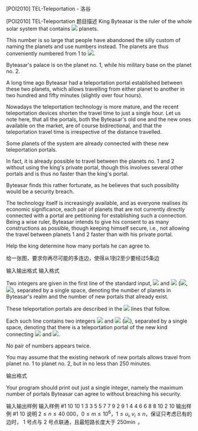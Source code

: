



[POI2010] TEL-Teleportation - 洛谷














[POI2010] TEL-Teleportation
题目描述
King Byteasar is the ruler of the whole solar system that contains ![](http://main.edu.pl/images/OI17/tel-en-tex.1.png) planets.

This number is so large that people have abandoned the silly custom of naming the planets    and use numbers instead. The planets are thus conveniently numbered from 1 to ![](http://main.edu.pl/images/OI17/tel-en-tex.2.png).

Byteasar's palace is on the planet no. 1, while his military base on the planet no. 2.

A long time ago Byteasar had a teleportation portal established between these two planets,    which allows travelling from either planet to another in two hundred and fifty minutes    (slightly over four hours).

Nowadays the teleportation technology is more mature, and the recent teleportation devices shorten    the travel time to just a single hour. Let us note here, that all the portals, both the Byteasar's old one    and the new ones available on the market, are of course bidirectional, and that the teleportation    travel time is irrespective of the distance travelled.

Some planets of the system are already connected with these new teleportation portals.

In fact, it is already possible to travel between the planets no. 1 and 2 without using the king's private portal,    though this involves several other portals and is thus no faster than the king's portal.

Byteasar finds this rather fortunate, as he believes that such possibility would be a security breach.

The technology itself is increasingly available, and as everyone realises its economic significance,    each pair of planets that are not currently directly connected with a portal are petitioning for establishing    such a connection. Being a wise ruler, Byteasar intends to give his consent to as many constructions as possible,    though keeping himself secure, i.e., not allowing the travel between planets 1 and 2 faster than with his private portal.

Help the king determine how many portals he can agree to.

给一张图，要求你再尽可能的多连边，使得从1到2至少要经过5条边

输入输出格式
输入格式

Two integers are given in the first line of the standard input, ![](http://main.edu.pl/images/OI17/tel-en-tex.3.png) and ![](http://main.edu.pl/images/OI17/tel-en-tex.4.png)      (![](http://main.edu.pl/images/OI17/tel-en-tex.5.png), ![](http://main.edu.pl/images/OI17/tel-en-tex.6.png)), separated by a single space,      denoting the number of planets in Byteasar's realm and the number of new portals      that already exist.

These teleportation portals are described in the ![](http://main.edu.pl/images/OI17/tel-en-tex.7.png) lines that follow.

Each such line contains two integers ![](http://main.edu.pl/images/OI17/tel-en-tex.8.png) and ![](http://main.edu.pl/images/OI17/tel-en-tex.9.png) (![](http://main.edu.pl/images/OI17/tel-en-tex.10.png)),      separated by a single space, denoting that there is a teleportation portal of the new kind      connecting ![](http://main.edu.pl/images/OI17/tel-en-tex.11.png) and ![](http://main.edu.pl/images/OI17/tel-en-tex.12.png).

No pair of numbers appears twice.

You may assume that the existing network of new portals allows travel from      planet no. 1 to planet no. 2, but in no less than 250 minutes.

输出格式

Your program should print out just a single integer, namely the maximum number of portals      Byteasar can agree to without breaching his security.

输入输出样例
输入样例 #1
10 10
1 3
3 5
5 7
7 9
2 9
1 4
4 6
6 8
8 10
2 10
输出样例 #1
10
说明
$2\le n\le 40\ 000$，$0\le m\le 10^6$，$1\le u_i,v_i\le n$，保证只考虑已有的边时， $1$ 号点与 $2$ 号点联通，且最短路长度大于 $250\min$ 。







